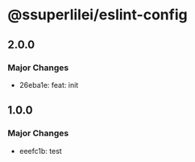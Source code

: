 # @ssuperlilei/eslint-config

## 2.0.0

### Major Changes

- 26eba1e: feat: init

## 1.0.0

### Major Changes

- eeefc1b: test
